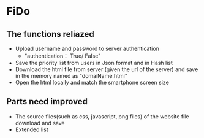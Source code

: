 # FiDo
## The functions reliazed
- Upload username and password to server authentication
  - "authentication： True/ False"
- Save the priority list from users in Json format and in Hash list
- Download the html file from server (given the url of the server) and save in the memory named as "domaiName.html"
- Open the html locally and match the smartphone screen size

## Parts need improved
- The source files(such as css, javascript, png files) of the website file download and save
- Extended list
